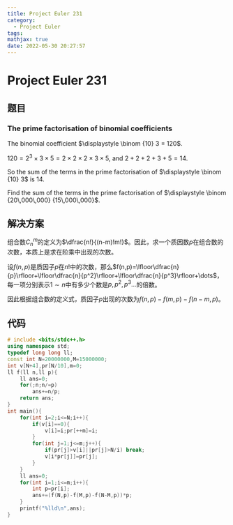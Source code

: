 ```yaml
---
title: Project Euler 231
category:
  - Project Euler
tags:
mathjax: true
date: 2022-05-30 20:27:57
---
```


<escape><!-- more --></escape>

# Project Euler 231

## 题目

### The prime factorisation of binomial coefficients

The binomial coefficient $\displaystyle \binom {10} 3 = 120$.

$120 = 2^3 \times 3 \times 5 = 2 \times 2 \times 2 \times 3 \times 5$, and $2 + 2 + 2 + 3 + 5 = 14$.

So the sum of the terms in the prime factorisation of $\displaystyle \binom {10} 3$ is $14$.

Find the sum of the terms in the prime factorisation of $\displaystyle \binom {20\,000\,000} {15\,000\,000}$.

## 解决方案

组合数$C_n^m$的定义为$\dfrac{n!}{(n-m)!m!}$。因此，求一个质因数$p$在组合数的次数，本质上是求在阶乘中出现的次数。

设$f(n, p)$是质因子$p$在$n!$中的次数，那么$f(n,p)=\lfloor\dfrac{n}{p}\rfloor+\lfloor\dfrac{n}{p^2}\rfloor+\lfloor\dfrac{n}{p^3}\rfloor+\dots$，每一项分别表示$1\sim n$中有多少个数是$p,p^2,p^3\dots$的倍数。

因此根据组合数的定义式，质因子$p$出现的次数为$f(n,p)-f(m,p)-f(n-m,p)$。

## 代码

```C++
# include <bits/stdc++.h>
using namespace std;
typedef long long ll;
const int N=20000000,M=15000000;
int v[N+4],pr[N/10],m=0;
ll f(ll n,ll p){
    ll ans=0;
    for(;n;n/=p)
        ans+=n/p;
    return ans;
}
int main(){
    for(int i=2;i<=N;i++){
        if(v[i]==0){
            v[i]=i;pr[++m]=i;
        }
        for(int j=1;j<=m;j++){
            if(pr[j]>v[i]||pr[j]>N/i) break;
            v[i*pr[j]]=pr[j];
        }
    }
    ll ans=0;
    for(int i=1;i<=m;i++){
        int p=pr[i];
        ans+=(f(N,p)-f(M,p)-f(N-M,p))*p;
    }
    printf("%lld\n",ans);
}

```
